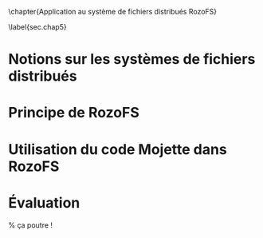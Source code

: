 
\chapter{Application au système de fichiers distribués RozoFS}

\label{sec.chap5}

# Notions sur les systèmes de fichiers distribués

# Principe de RozoFS

# Utilisation du code Mojette dans RozoFS

# Évaluation

% ça poutre !

